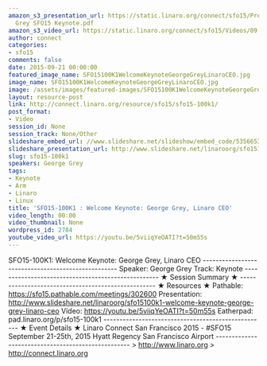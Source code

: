 ```yaml
---
amazon_s3_presentation_url: https://static.linaro.org/connect/sfo15/Presentations/09-21-Monday/George
  Grey SFO15 Keynote.pdf
amazon_s3_video_url: https://static.linaro.org/connect/sfo15/Videos/09-21-Monday/SFO15-100K1%20and%20K2%20-%20Keynotes%20George%20Grey%20Linaro%20CEO%20and%20%20Keynote%20Simon%20Segars%20ARM%20CEO.mp4
author: connect
categories:
- sfo15
comments: false
date: 2015-09-21 00:00:00
featured_image_name: SFO15100K1WelcomeKeynoteGeorgeGreyLinaroCEO.jpg
image_name: SFO15100K1WelcomeKeynoteGeorgeGreyLinaroCEO.jpg
image: /assets/images/featured-images/SFO15100K1WelcomeKeynoteGeorgeGreyLinaroCEO.jpg
layout: resource-post
link: http://connect.linaro.org/resource/sfo15/sfo15-100k1/
post_format:
- Video
session_id: None
session_track: None/Other
slideshare_embed_url: //www.slideshare.net/slideshow/embed_code/53566535
slideshare_presentation_url: http://www.slideshare.net/linaroorg/sfo15100k1-welcome-keynote-george-grey-linaro-ceo
slug: sfo15-100k1
speakers: George Grey
tags:
- Keynote
- Arm
- Linaro
- Linux
title: 'SFO15-100K1 : Welcome Keynote: George Grey, Linaro CEO'
video_length: 00:00
video_thumbnail: None
wordpress_id: 2784
youtube_video_url: https://youtu.be/5viiqYeOATI?t=50m55s
---
```


SFO15-100K1: Welcome Keynote: George Grey, Linaro CEO --------------------------------------------------- Speaker: George Grey Track: Keynote --------------------------------------------------- ★ Session Summary ★ --------------------------------------------------- ★ Resources ★ Pathable: https://sfo15.pathable.com/meetings/302600 Presentation: http://www.slideshare.net/linaroorg/sfo15100k1-welcome-keynote-george-grey-linaro-ceo Video: https://youtu.be/5viiqYeOATI?t=50m55s Eatherpad: pad.linaro.org/p/sfo15-100k1 --------------------------------------------------- ★ Event Details ★ Linaro Connect San Francisco 2015 - #SFO15 September 21-25th, 2015 Hyatt Regency San Francisco Airport --------------------------------------------------- > http://www.linaro.org > http://connect.linaro.org